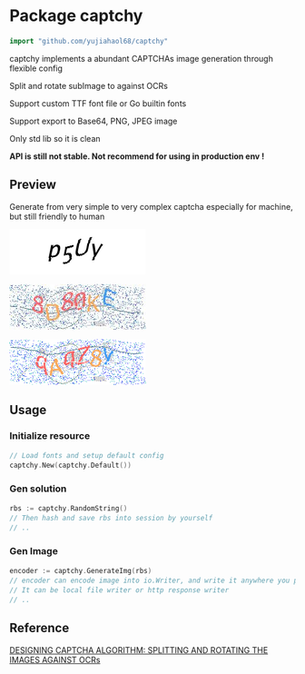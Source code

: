 # Package captchy

```go
import "github.com/yujiahaol68/captchy"
```

captchy implements a abundant CAPTCHAs image generation through flexible config

Split and rotate subImage to against OCRs

Support custom TTF font file or Go builtin fonts

Support export to Base64, PNG, JPEG image

Only std lib so it is clean

**API is still not stable. Not recommend for using in production env !**

## Preview

Generate from very simple to very complex captcha especially for machine, but still friendly to human

![simple-captcha-png](https://github.com/yujiahaol68/captchy/blob/master/example/simple-out.png?raw=true)

![complex-captcha-jpg](https://github.com/yujiahaol68/captchy/blob/master/example/j-out.jpeg?raw=true)

![complex-captcha-png](https://github.com/yujiahaol68/captchy/blob/master/example/p-out.png?raw=true)

## Usage

### Initialize resource

```go
// Load fonts and setup default config
captchy.New(captchy.Default())
```

### Gen solution

```go
rbs := captchy.RandomString()
// Then hash and save rbs into session by yourself
// ..
```

### Gen Image

```go
encoder := captchy.GenerateImg(rbs)
// encoder can encode image into io.Writer, and write it anywhere you prefer.
// It can be local file writer or http response writer
// ..
```

## Reference

[DESIGNING CAPTCHA ALGORITHM: SPLITTING AND ROTATING THE IMAGES AGAINST OCRs](http://cmp.felk.cvut.cz/~cernyad2/TextCaptchaPdf/DESIGNING%20CAPTCHA%20ALGORITHM%20SPLITTING%20AND%20ROTATING.pdf)
